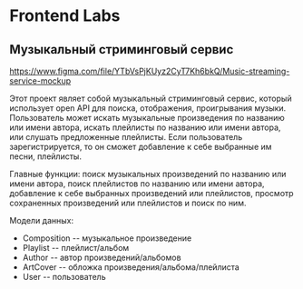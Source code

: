 # Frontend Labs
## Музыкальный стриминговый сервис

https://www.figma.com/file/YTbVsPjKUyz2CyT7Kh6bkQ/Music-streaming-service-mockup

  Этот проект являет собой музыкальный стриминговый сервис, который использует open API для поиска, отображения, проигрывания музыки. Пользователь может искать музыкальные произведения по названию или имени автора, искать плейлисты по названию или имени автора, или слушать предложенные плейлисты. Если пользователь зарегистрируется, то он сможет добавление к себе выбранные им песни, плейлисты. 

  Главные функции: поиск музыкальных произведений по названию или имени автора, поиск плейлистов по названию или имени автора, добавление к себе выбранных произведений или плейлистов, просмотр сохраненных произведений или плейлистов и поиск по ним.
  
  Модели данных:
  - Composition -- музыкальное произведение
  - Playlist -- плейлист/альбом
  - Author -- автор произведений/альбомов
  - ArtCover -- обложка произведения/альбома/плейлиста
  - User -- пользователь
